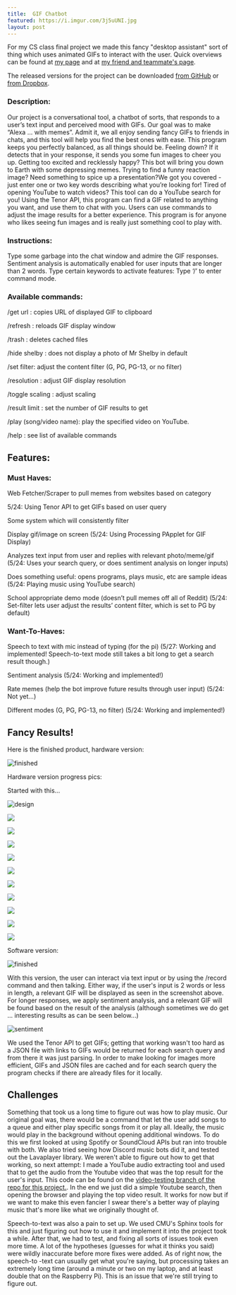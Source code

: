 ```yaml
---
title:  GIF Chatbot
featured: https://i.imgur.com/3j5uUNI.jpg
layout: post
---
```


For my CS class final project we made this fancy "desktop assistant" sort of thing which uses animated GIFs to interact with the user.
Quick overviews can be found at [my page](https://ctychen.github.io/GIF-Chatbot) and at [my friend and teammate's page](https://fancy.lerdorf.com/gif-chatbot/).


The released versions for the project can be downloaded [from GitHub](https://bit.ly/2I2Y45T) or [from Dropbox](https://bit.ly/2HZH8NC).


### Description:

Our project is a conversational tool, a chatbot of sorts, that responds to a user’s text input and perceived mood with GIFs. Our goal was to make “Alexa ... with memes”. Admit it, we all enjoy sending fancy GIFs to friends in chats, and this tool will help you find the best ones with ease.
This program keeps you perfectly balanced, as all things should be. Feeling down? If it detects that in your response, it sends you some fun images to cheer you up. Getting too excited and recklessly happy? This bot will bring you down to Earth with some depressing memes.
Trying to find a funny reaction image? Need something to spice up a presentation?We got you covered -  just enter one or two key words describing what you’re looking for! Tired of opening YouTube to watch videos? This tool can do a YouTube search for you! Using the Tenor API, this program can find a GIF related to anything you want, and use them to chat with you. Users can use commands to adjust the image results for a better experience. This program is for anyone who likes seeing fun images and is really just something cool to play with.

### Instructions:

Type some garbage into the chat window and admire the GIF responses.
Sentiment analysis is automatically enabled for user inputs that are longer than 2 words.
Type certain keywords to activate features:
Type ‘/’ to enter command mode.

### Available commands:
/get url : copies URL of displayed GIF to clipboard


/refresh : reloads GIF display window


/trash : deletes cached files


/hide shelby : does not display a photo of Mr Shelby in default


/set filter: adjust the content filter (G, PG, PG-13, or no filter)


/resolution : adjust GIF display resolution


/toggle scaling : adjust scaling


/result limit : set the number of GIF results to get


/play (song/video name): play the specified video on YouTube.


/help : see list of available commands

## Features:
### Must Haves:
Web Fetcher/Scraper to pull memes from websites based on category


5/24: Using Tenor API to get GIFs based on user query


Some system which will consistently filter


Display gif/image on screen (5/24: Using Processing PApplet for GIF Display)


Analyzes text input from user and replies with relevant photo/meme/gif (5/24: Uses your search query, or does sentiment analysis on longer inputs)


Does something useful: opens programs, plays music, etc are sample ideas
 (5/24: Playing music using YouTube search)


School appropriate demo mode (doesn’t pull memes off all of Reddit)
 (5/24: Set-filter lets user adjust the results’ content filter, which is set to PG by default)

### Want-To-Haves:
Speech to text with mic instead of typing (for the pi)
 (5/27: Working and implemented! Speech-to-text mode still takes a bit long to get a search result though.)


Sentiment analysis (5/24: Working and implemented!)


Rate memes (help the bot improve future results through user input) (5/24: Not yet...)


Different modes (G, PG, PG-13, no filter) (5/24: Working and implemented!)


## Fancy Results!


Here is the finished product, hardware version:

![finished](https://github.com/the-null-terminator/GIF-Chatbot/blob/gh-pages/img/portfolio/finished.PNG?raw=true)


Hardware version progress pics:


Started with this...

![design](https://github.com/the-null-terminator/GIF-Chatbot/blob/gh-pages/img/portfolio/design.PNG?raw=true)

![](https://i.imgur.com/ahGKXkg.jpg)

![](https://fancy.lerdorf.com/wp-content/uploads/2019/06/61478075_2398156113574534_6942451769377030144_n-1024x768.jpg)

![](https://i.imgur.com/3j5uUNI.jpg)

![](https://i.imgur.com/4FmM2aq.jpg)

![](https://fancy.lerdorf.com/wp-content/uploads/2019/06/61649198_1369844023163798_2344093330821873664_n-1024x768.jpg)

![](https://fancy.lerdorf.com/wp-content/uploads/2019/06/61381785_436487023805332_7927540108268404736_n.jpg)

![](https://i.imgur.com/1YyXSW4.jpg)

![](https://i.imgur.com/HVwiOCq.jpg)

![](https://i.imgur.com/7pnYH0N.jpg)

![](https://i.imgur.com/fn8sVAn.jpg)





Software version:


![finished](https://github.com/the-null-terminator/GIF-Chatbot/blob/gh-pages/img/portfolio/ui1.PNG?raw=true)


With this version, the user can interact via text input or by using the /record command and then talking. Either way, if the user's input
is 2 words or less in length, a relevant GIF will be displayed as seen in the screenshot above. For longer responses, we apply sentiment
analysis, and a relevant GIF will be found based on the result of the analysis (although sometimes we do get ... interesting results
as can be seen below...)

![sentiment](https://github.com/the-null-terminator/GIF-Chatbot/blob/gh-pages/img/portfolio/ui2.PNG?raw=true)


We used the Tenor API to get GIFs; getting that working wasn't too hard as a JSON file with links to GIFs
would be returned for each search query and from there it was just parsing. In order to make looking for images more efficient,
GIFs and JSON files are cached and for each search query the program checks if there are already files for it locally.

## Challenges

Something that took us a long time to figure out was how to play music. Our original goal was, there would be a command that
let the user add songs to a queue and either play specific songs from it or play all. Ideally, the music
would play in the background without opening additional windows. To do this we first looked at using
Spotify or SoundCloud APIs but ran into trouble with both. We also tried seeing how Discord music bots did it, and tested out
the Lavaplayer library. We weren't able to figure out how to get that working, so next attempt: I made a YouTube audio extracting
tool and used that to get the audio from the Youtube video that was the top result for the user's input. This code can be found on the
[video-testing branch of the repo for this project.](https://github.com/ctychen/GIF-Chatbot/tree/video-testing/). In the end
we just did a simple Youtube search, then opening the browser and playing the top video result. It works for now but
if we want to make this even fancier I swear there's a better way of playing music that's more like what we originally thought of.

Speech-to-text was also a pain to set up. We used CMU's Sphinx tools for this and just figuring out how to use it and implement it
into the project took a while. After that, we had to test, and fixing all sorts of issues took even more time. A lot of the
hypotheses (guesses for what it thinks you said) were wildly inaccurate before more fixes were added. As of right now, the speech-to
-text can usually get what you're saying, but processing takes an extremely long time (around a minute or two on my laptop, and
at least double that on the Raspberry Pi). This is an issue that we're still trying to figure out.
